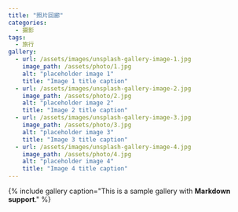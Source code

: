 ```yaml
---
title: "照片回廊"
categories:
  - 摄影
tags:
  - 旅行
gallery:
  - url: /assets/images/unsplash-gallery-image-1.jpg
    image_path: /assets/photo/1.jpg
    alt: "placeholder image 1"
    title: "Image 1 title caption"
  - url: /assets/images/unsplash-gallery-image-2.jpg
    image_path: /assets/photo/2.jpg
    alt: "placeholder image 2"
    title: "Image 2 title caption"
  - url: /assets/images/unsplash-gallery-image-3.jpg
    image_path: /assets/photo/3.jpg
    alt: "placeholder image 3"
    title: "Image 3 title caption"
  - url: /assets/images/unsplash-gallery-image-4.jpg
    image_path: /assets/photo/4.jpg
    alt: "placeholder image 4"
    title: "Image 4 title caption"
---
```


{% include gallery caption="This is a sample gallery with **Markdown support**." %}
